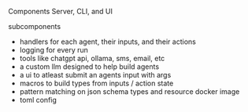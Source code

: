 Components
Server, CLI, and UI

subcomponents

- handlers for each agent, their inputs, and their actions
- logging for every run
- tools like chatgpt api, ollama, sms, email, etc
- a custom llm designed to help build agents
- a ui to atleast submit an agents input with args
- macros to build types from inputs / action state
- pattern matching on json schema types and resource docker image
- toml config
